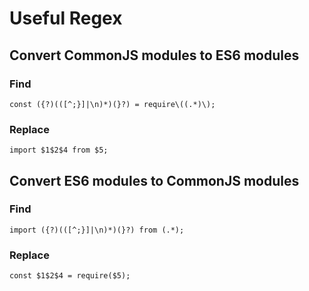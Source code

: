 # Useful Regex

## Convert CommonJS modules to ES6 modules

### Find

```
const ({?)(([^;}]|\n)*)(}?) = require\((.*)\);
```

### Replace

```
import $1$2$4 from $5;
```

## Convert ES6 modules to CommonJS modules

### Find

```
import ({?)(([^;}]|\n)*)(}?) from (.*);
```

### Replace

```
const $1$2$4 = require($5);
```
